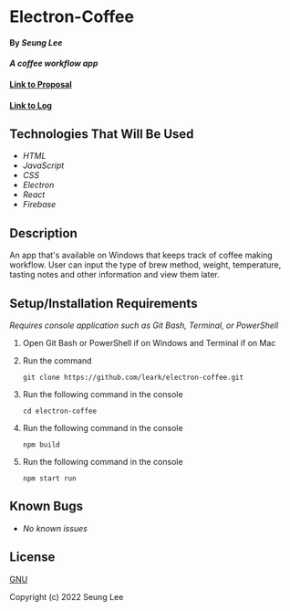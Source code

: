 # Electron-Coffee

#### By _Seung Lee_

#### _A coffee workflow app_

#### [Link to Proposal](/proposal.md)

#### [Link to Log](/log.md)

## Technologies That Will Be Used

* _HTML_
* _JavaScript_
* _CSS_
* _Electron_
* _React_
* _Firebase_

## Description

An app that's available on Windows that keeps track of coffee making workflow. User can input the type of brew method, weight, temperature, tasting notes and other information and view them later.

## Setup/Installation Requirements

_Requires console application such as Git Bash, Terminal, or PowerShell_

1. Open Git Bash or PowerShell if on Windows and Terminal if on Mac
2. Run the command

    ``git clone https://github.com/leark/electron-coffee.git``

3. Run the following command in the console

    ``cd electron-coffee``

4. Run the following command in the console

    ``npm build``

5. Run the following command in the console

    ``npm start run``

## Known Bugs

* _No known issues_

## License

[GNU](/LICENSE)

Copyright (c) 2022 Seung Lee
